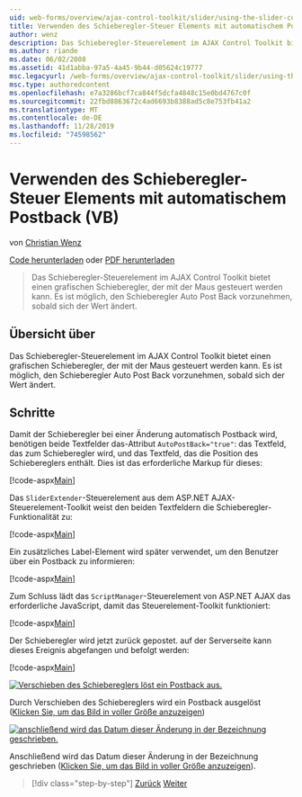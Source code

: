 ```yaml
---
uid: web-forms/overview/ajax-control-toolkit/slider/using-the-slider-control-with-auto-postback-vb
title: Verwenden des Schieberegler-Steuer Elements mit automatischem Postback (VB) | Microsoft-Dokumentation
author: wenz
description: Das Schieberegler-Steuerelement im AJAX Control Toolkit bietet einen grafischen Schieberegler, der mit der Maus gesteuert werden kann. Es ist möglich, den Schieberegler wiederherzustellen...
ms.author: riande
ms.date: 06/02/2008
ms.assetid: 41d1abba-97a5-4a45-9b44-d05624c19777
msc.legacyurl: /web-forms/overview/ajax-control-toolkit/slider/using-the-slider-control-with-auto-postback-vb
msc.type: authoredcontent
ms.openlocfilehash: e7a3286bcf7ca844f5dcfa4848c15e0bd4767c0f
ms.sourcegitcommit: 22fbd8863672c4ad6693b8388ad5c8e753fb41a2
ms.translationtype: MT
ms.contentlocale: de-DE
ms.lasthandoff: 11/28/2019
ms.locfileid: "74598562"
---
```

# <a name="using-the-slider-control-with-auto-postback-vb"></a>Verwenden des Schieberegler-Steuer Elements mit automatischem Postback (VB)

von [Christian Wenz](https://github.com/wenz)

[Code herunterladen](https://download.microsoft.com/download/9/3/f/93f8daea-bebd-4821-833b-95205389c7d0/Slider1.vb.zip) oder [PDF herunterladen](https://download.microsoft.com/download/b/6/a/b6ae89ee-df69-4c87-9bfb-ad1eb2b23373/slider1VB.pdf)

> Das Schieberegler-Steuerelement im AJAX Control Toolkit bietet einen grafischen Schieberegler, der mit der Maus gesteuert werden kann. Es ist möglich, den Schieberegler Auto Post Back vorzunehmen, sobald sich der Wert ändert.

## <a name="overview"></a>Übersicht über

Das Schieberegler-Steuerelement im AJAX Control Toolkit bietet einen grafischen Schieberegler, der mit der Maus gesteuert werden kann. Es ist möglich, den Schieberegler Auto Post Back vorzunehmen, sobald sich der Wert ändert.

## <a name="steps"></a>Schritte

Damit der Schieberegler bei einer Änderung automatisch Postback wird, benötigen beide Textfelder das-Attribut `AutoPostBack="true"`: das Textfeld, das zum Schieberegler wird, und das Textfeld, das die Position des Schiebereglers enthält. Dies ist das erforderliche Markup für dieses:

[!code-aspx[Main](using-the-slider-control-with-auto-postback-vb/samples/sample1.aspx)]

Das `SliderExtender`-Steuerelement aus dem ASP.NET AJAX-Steuerelement-Toolkit weist den beiden Textfeldern die Schieberegler-Funktionalität zu:

[!code-aspx[Main](using-the-slider-control-with-auto-postback-vb/samples/sample2.aspx)]

Ein zusätzliches Label-Element wird später verwendet, um den Benutzer über ein Postback zu informieren:

[!code-aspx[Main](using-the-slider-control-with-auto-postback-vb/samples/sample3.aspx)]

Zum Schluss lädt das `ScriptManager`-Steuerelement von ASP.NET AJAX das erforderliche JavaScript, damit das Steuerelement-Toolkit funktioniert:

[!code-aspx[Main](using-the-slider-control-with-auto-postback-vb/samples/sample4.aspx)]

Der Schieberegler wird jetzt zurück gepostet. auf der Serverseite kann dieses Ereignis abgefangen und befolgt werden:

[!code-aspx[Main](using-the-slider-control-with-auto-postback-vb/samples/sample5.aspx)]

[![Verschieben des Schiebereglers löst ein Postback aus.](using-the-slider-control-with-auto-postback-vb/_static/image2.png)](using-the-slider-control-with-auto-postback-vb/_static/image1.png)

Durch Verschieben des Schiebereglers wird ein Postback ausgelöst ([Klicken Sie, um das Bild in voller Größe anzuzeigen](using-the-slider-control-with-auto-postback-vb/_static/image3.png))

[![anschließend wird das Datum dieser Änderung in der Bezeichnung geschrieben.](using-the-slider-control-with-auto-postback-vb/_static/image5.png)](using-the-slider-control-with-auto-postback-vb/_static/image4.png)

Anschließend wird das Datum dieser Änderung in der Bezeichnung geschrieben ([Klicken Sie, um das Bild in voller Größe anzuzeigen](using-the-slider-control-with-auto-postback-vb/_static/image6.png)).

> [!div class="step-by-step"]
> [Zurück](databinding-the-slider-control-cs.md)
> [Weiter](databinding-the-slider-control-vb.md)
